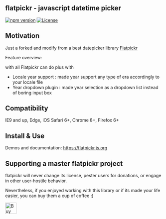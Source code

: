 ## flatpickr - javascript datetime picker

[![npm version](https://badge.fury.io/js/flatpickr.svg)](https://www.npmjs.com/package/flatpickr_plus)
[![License](https://img.shields.io/badge/license-MIT-blue.svg?style=plastic)](https://raw.githubusercontent.com/flatpickr/flatpickr/master/LICENSE.md)

## Motivation

Just a forked and modify from a best datepicker library [Flatpickr](https://flatpickr.js.org/)

Feature overview:

with all Flatpickr can do plus with

- Locale year support : made year support any type of era accordingly to your locale file
- Year dropdown plugin : made year selection as a dropdown list instead of boring input box

## Compatibility

IE9 and up, Edge, iOS Safari 6+, Chrome 8+, Firefox 6+

## Install & Use

Demos and documentation: https://flatpickr.js.org

## Supporting a master flatpickr project

flatpickr will never change its license, pester users for donations, or engage in other user-hostile behavior.

Nevertheless, if you enjoyed working with this library or if its made your life easier, you can buy them a cup of coffee :)

<a href='https://ko-fi.com/A3381DJ9' target='_blank'><img height='36' style='border:0px;height:36px;' src='https://az743702.vo.msecnd.net/cdn/kofi4.png?v=0' border='0' alt='Buy Them a Coffee at ko-fi.com' /></a>
